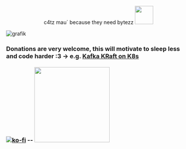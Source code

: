 <p align="center">c4tz mau` because they need bytezz <img src="https://github.githubassets.com/images/mona-loading-dimmed.gif" width="50">
</p>
<!-- <p align="center">c4tz mau` because they need bytezz <img src="https://github.com/images/modules/search/dark2x.png" width="50">
</p>-->

![grafik](https://github.com/stefanjay/stefanjay/assets/25341320/30a32048-d2a0-4bbb-8056-841cb505331e)

### Donations are very welcome, this will motivate to sleep less and code harder :3 -> e.g. [ Kafka KRaft on K8s](https://github.com/stefanjay/kafka-kraft-on-k8s) <br><br>[![ko-fi](https://ko-fi.com/img/githubbutton_sm.svg)](https://ko-fi.com/A0A1QHUNC) -- <a href="https://opencollective.com/kafka-kraft-on-k8s/donate" target="_blank"><img src="https://opencollective.com/webpack/donate/button@2x.png?color=blue" width=205></a>
